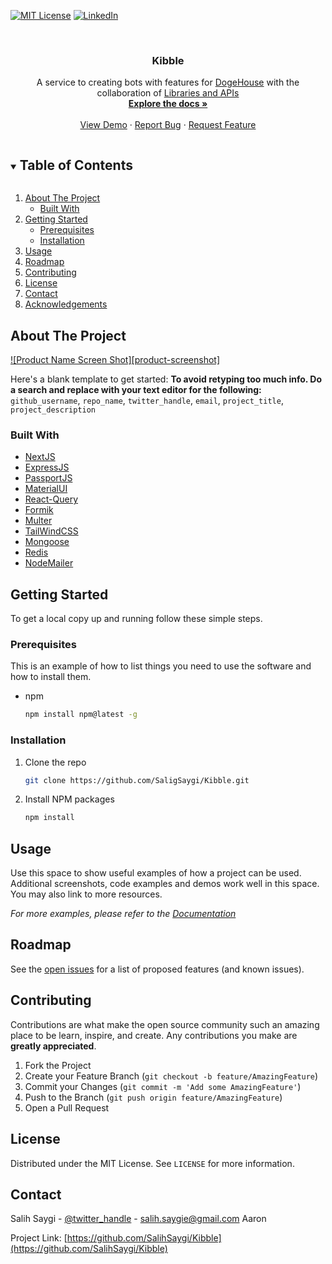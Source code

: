 [![MIT License][license-shield]][license-url]
[![LinkedIn][linkedin-shield]][linkedin-url]

<br />
<p align="center">
<!--
  <a href="https://github.com/SalihSaygi/Kibble">
    <img src="images/logo.png" alt="Logo" width="80" height="80">
  </a>
-->
  <h3 align="center">Kibble</h3>

  <p align="center">
    A service to creating bots with features for <a href="https://github.com/benawad/dogehouse">DogeHouse</a> with the collaboration of <a href="https://github.com/dogegarden"DogeGarden</a> Libraries and APIs
    <br />
    <a href="https://github.com/SalihSaygi/Kibble"><strong>Explore the docs »</strong></a>
    <br />
    <br />
    <a href="https://github.com/SalihSaygi/Kibble">View Demo</a>
    ·
    <a href="https://github.com/SalihSaygi/Kibble/issues">Report Bug</a>
    ·
    <a href="https://github.com/SalihSaygi/Kibble/issues">Request Feature</a>
  </p>
</p>



<!-- TABLE OF CONTENTS -->
<details open="open">
  <summary><h2 style="display: inline-block">Table of Contents</h2></summary>
  <ol>
    <li>
      <a href="#about-the-project">About The Project</a>
      <ul>
        <li><a href="#built-with">Built With</a></li>
      </ul>
    </li>
    <li>
      <a href="#getting-started">Getting Started</a>
      <ul>
        <li><a href="#prerequisites">Prerequisites</a></li>
        <li><a href="#installation">Installation</a></li>
      </ul>
    </li>
    <li><a href="#usage">Usage</a></li>
    <li><a href="#roadmap">Roadmap</a></li>
    <li><a href="#contributing">Contributing</a></li>
    <li><a href="#license">License</a></li>
    <li><a href="#contact">Contact</a></li>
    <li><a href="#acknowledgements">Acknowledgements</a></li>
  </ol>
</details>



<!-- ABOUT THE PROJECT -->
## About The Project

[![Product Name Screen Shot][product-screenshot]](https://example.com)

Here's a blank template to get started:
**To avoid retyping too much info. Do a search and replace with your text editor for the following:**
`github_username`, `repo_name`, `twitter_handle`, `email`, `project_title`, `project_description`


### Built With

* [NextJS](https://nextjs.org/)
* [ExpressJS](https://expressjs.com/)
* [PassportJS](http://www.passportjs.org/)
* [MaterialUI](https://material-ui.com/)
* [React-Query](https://react-query.tanstack.com/)
* [Formik](https://formik.org/)
* [Multer](https://www.npmjs.com/package/multer)
* [TailWindCSS](https://tailwindcss.com/)
* [Mongoose](https://mongoosejs.com/)
* [Redis](https://redis.io/)
* [NodeMailer](https://nodemailer.com/about/)


<!-- GETTING STARTED -->
## Getting Started

To get a local copy up and running follow these simple steps.

### Prerequisites

This is an example of how to list things you need to use the software and how to install them.
* npm
  ```sh
  npm install npm@latest -g
  ```

### Installation

1. Clone the repo
   ```sh
   git clone https://github.com/SaligSaygi/Kibble.git
   ```
2. Install NPM packages
   ```sh
   npm install
   ```



<!-- USAGE EXAMPLES -->
## Usage

Use this space to show useful examples of how a project can be used. Additional screenshots, code examples and demos work well in this space. You may also link to more resources.

_For more examples, please refer to the [Documentation](https://wiki.dogegarden.net/)_



<!-- ROADMAP -->
## Roadmap

See the [open issues](https://github.com/SalihSaygi/Kibble/issues) for a list of proposed features (and known issues).



<!-- CONTRIBUTING -->
## Contributing

Contributions are what make the open source community such an amazing place to be learn, inspire, and create. Any contributions you make are **greatly appreciated**.

1. Fork the Project
2. Create your Feature Branch (`git checkout -b feature/AmazingFeature`)
3. Commit your Changes (`git commit -m 'Add some AmazingFeature'`)
4. Push to the Branch (`git push origin feature/AmazingFeature`)
5. Open a Pull Request



<!-- LICENSE -->
## License

Distributed under the MIT License. See `LICENSE` for more information.



<!-- CONTACT -->
## Contact

Salih Saygi - [@twitter_handle](https://twitter.com/SalDonu) - salih.saygie@gmail.com
Aaron

Project Link: [https://github.com/SalihSaygi/Kibble](https://github.com/SalihSaygi/Kibble)



<!-- ACKNOWLEDGEMENTS -->
<!--
## Acknowledgements

* []()
* []()
* []()
-->




<!-- MARKDOWN LINKS & IMAGES -->
<!-- https://www.markdownguide.org/basic-syntax/#reference-style-links -->
[contributors-shield]: https://img.shields.io/github/contributors/SalihSaygi/Kibble.svg?style=for-the-badge
[contributors-url]: https://github.com/SalihSaygi/Kibble/graphs/contributors
[forks-shield]: https://img.shields.io/github/forks/SalihSaygi/Kibble.svg?style=for-the-badge
[forks-url]: https://github.com/SalihSaygi/Kibble/network/members
[stars-shield]: https://img.shields.io/github/stars/SalihSaygi/Kibble.svg?style=for-the-badge
[stars-url]: https://github.com/SalihSaygi/Kibble/stargazers
[issues-shield]: https://img.shields.io/github/issues/SalihSaygi/Kibble.svg?style=for-the-badge
[issues-url]: https://github.com/SalihSaygi/Kibble/issues
[license-shield]: https://img.shields.io/github/license/SalihSaygi/Kibble.svg?style=for-the-badge
[license-url]: https://github.com/SalihSaygi/Kibble//master/LICENSE.txt
[linkedin-shield]: https://img.shields.io/badge/-LinkedIn-black.svg?style=for-the-badge&logo=linkedin&colorB=555
[linkedin-url]: https://www.linkedin.com/in/salih-saygi-219b6b208/
